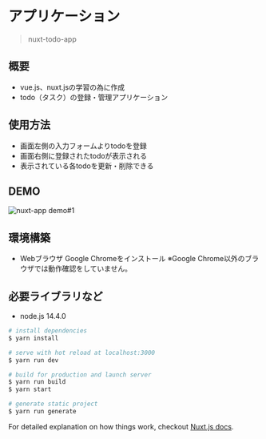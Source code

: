 # アプリケーション

> nuxt-todo-app

## 概要

- vue.js、nuxt.jsの学習の為に作成
- todo（タスク）の登録・管理アプリケーション

## 使用方法

- 画面左側の入力フォームよりtodoを登録
- 画面右側に登録されたtodoが表示される
- 表示されている各todoを更新・削除できる

## DEMO

![nuxt-app demo#1](https://user-images.githubusercontent.com/66991723/153562552-37aae517-c781-46ba-a39d-13477412184e.gif)

## 環境構築

- Webブラウザ Google Chromeをインストール
※Google Chrome以外のブラウザでは動作確認をしていません。

## 必要ライブラリなど

- node.js 14.4.0

``` bash
# install dependencies
$ yarn install

# serve with hot reload at localhost:3000
$ yarn run dev

# build for production and launch server
$ yarn run build
$ yarn start

# generate static project
$ yarn run generate
```

For detailed explanation on how things work, checkout [Nuxt.js docs](https://nuxtjs.org).
